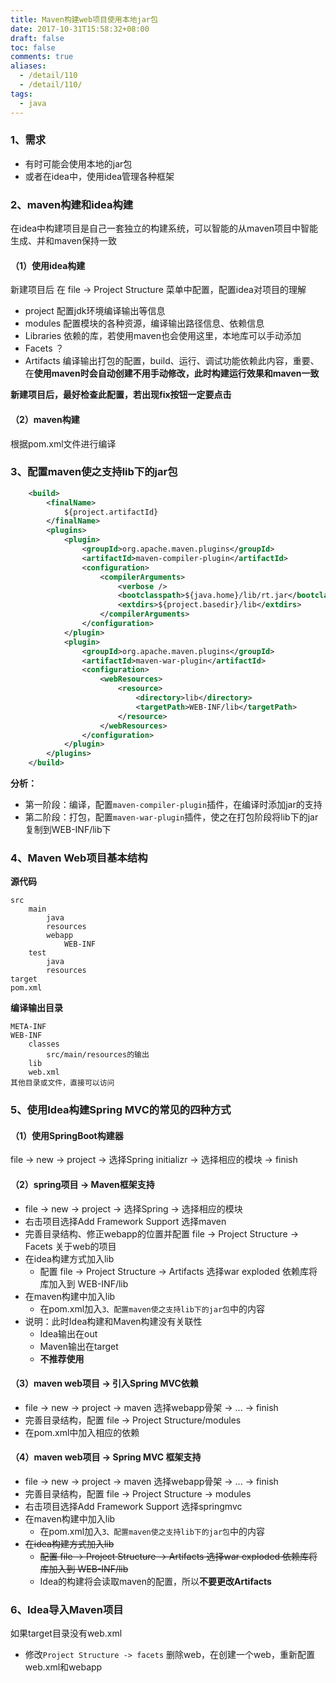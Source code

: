 ```yaml
---
title: Maven构建web项目使用本地jar包
date: 2017-10-31T15:58:32+08:00
draft: false
toc: false
comments: true
aliases:
  - /detail/110
  - /detail/110/
tags:
  - java
---
```


### 1、需求
* 有时可能会使用本地的jar包
* 或者在idea中，使用idea管理各种框架


### 2、maven构建和idea构建
在idea中构建项目是自己一套独立的构建系统，可以智能的从maven项目中智能生成、并和maven保持一致
#### （1）使用idea构建
新建项目后 在 file -> Project Structure 菜单中配置，配置idea对项目的理解
* project 配置jdk环境编译输出等信息
* modules 配置模块的各种资源，编译输出路径信息、依赖信息
* Libraries 依赖的库，若使用maven也会使用这里，本地库可以手动添加
* Facets ？
* Artifacts 编译输出打包的配置，build、运行、调试功能依赖此内容，重要、在**使用maven时会自动创建不用手动修改，此时构建运行效果和maven一致**

**新建项目后，最好检查此配置，若出现fix按钮一定要点击**

#### （2）maven构建
根据pom.xml文件进行编译

### 3、配置maven使之支持lib下的jar包
```xml
	<build>
		<finalName>
			${project.artifactId}
		</finalName>
		<plugins>
			<plugin>
				<groupId>org.apache.maven.plugins</groupId>
				<artifactId>maven-compiler-plugin</artifactId>
				<configuration>
					<compilerArguments>
						<verbose />
						<bootclasspath>${java.home}/lib/rt.jar</bootclasspath>
						<extdirs>${project.basedir}/lib</extdirs>
					</compilerArguments>
				</configuration>
			</plugin>
			<plugin>
				<groupId>org.apache.maven.plugins</groupId>
				<artifactId>maven-war-plugin</artifactId>
				<configuration>
					<webResources>
						<resource>
							<directory>lib</directory>
							<targetPath>WEB-INF/lib</targetPath>
						</resource>
					</webResources>
				</configuration>
			</plugin>
		</plugins>
	</build>
```
**分析：**
* 第一阶段：编译，配置`maven-compiler-plugin`插件，在编译时添加jar的支持
* 第二阶段：打包，配置`maven-war-plugin`插件，使之在打包阶段将lib下的jar复制到WEB-INF/lib下

### 4、Maven Web项目基本结构
**源代码**
```
src
	main
		java
		resources 
		webapp 
			WEB-INF
	test
		java
		resources
target
pom.xml
```

**编译输出目录**
```
META-INF
WEB-INF
	classes
		src/main/resources的输出
	lib
	web.xml
其他目录或文件，直接可以访问
```


### 5、使用Idea构建Spring MVC的常见的四种方式
#### （1）使用SpringBoot构建器
file -> new -> project -> 选择Spring initializr -> 选择相应的模块 -> finish

#### （2）spring项目 -> Maven框架支持
* file -> new -> project -> 选择Spring -> 选择相应的模块
* 右击项目选择Add Framework Support 选择maven
* 完善目录结构、修正webapp的位置并配置 file -> Project Structure -> Facets 关于web的项目
* 在idea构建方式加入lib
	* 配置  file -> Project Structure -> Artifacts 选择war exploded 依赖库将库加入到 WEB-INF/lib
* 在maven构建中加入lib
	* 在pom.xml加入`3、配置maven使之支持lib下的jar包`中的内容
* 说明：此时Idea构建和Maven构建没有关联性
	* Idea输出在out
	* Maven输出在target
	* **不推荐使用**


#### （3）maven web项目 -> 引入Spring MVC依赖
* file -> new -> project -> maven 选择webapp骨架 -> ... -> finish
* 完善目录结构，配置 file -> Project Structure/modules
* 在pom.xml中加入相应的依赖

#### （4）maven web项目 -> Spring MVC 框架支持
* file -> new -> project -> maven 选择webapp骨架 -> ... -> finish
* 完善目录结构，配置 file -> Project Structure -> modules
* 右击项目选择Add Framework Support 选择springmvc
* 在maven构建中加入lib
	* 在pom.xml加入`3、配置maven使之支持lib下的jar包`中的内容
* ~~在idea构建方式加入lib~~
	* ~~配置  file -> Project Structure -> Artifacts 选择war exploded 依赖库将库加入到 WEB-INF/lib~~
	* Idea的构建将会读取maven的配置，所以**不要更改Artifacts**


### 6、Idea导入Maven项目
如果target目录没有web.xml
* 修改`Project Structure -> facets` 删除web，在创建一个web，重新配置web.xml和webapp


